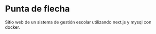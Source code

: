 
# Punta de flecha

Sitio web de un sistema de gestión escolar utilizando next.js y mysql con docker.
